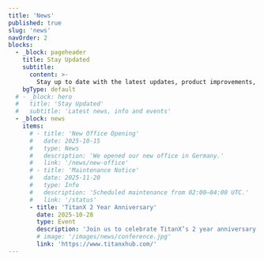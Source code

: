 ```yaml
---
title: 'News'
published: true
slug: 'news'
navOrder: 2
blocks:
  - _block: pageheader
    title: Stay Updated
    subtitle:
      content: >-
        Stay up to date with the latest updates, product improvements, and community events.
    bgType: default
  # - _block: hero
  #   title: 'Stay Updated'
  #   subtitle: 'Latest news, info and events'
  - _block: news
    items:
      # - title: 'New Office Opening'
      #   date: 2025-10-15
      #   type: News
      #   description: 'We opened our new office in Germany.'
      #   link: '/news/new-office'
      # - title: 'Maintenance Notice'
      #   date: 2025-11-20
      #   type: Info
      #   description: 'Scheduled maintenance from 02:00–04:00 UTC.'
      #   link: '/status'
      - title: 'TitanX 2 Year Anniversary'
        date: 2025-10-28
        type: Event
        description: 'Join us to celebrate TitanX’s 2 year anniversary with exciting announcements'
        # image: '/images/news/conference.jpg'
        link: 'https://www.titanxhub.com/'
---
```

